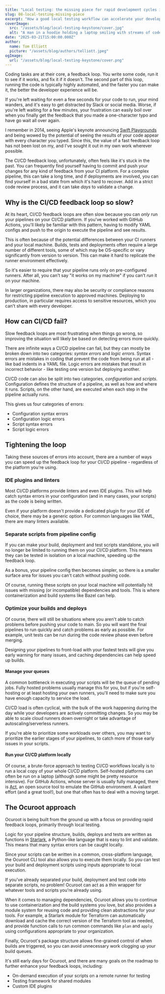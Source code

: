 ```yaml
---
title: "Local testing: the missing piece for rapid development cycles in CI/CD"
slug: 08-local-testing-missing-piece
excerpt: "How a good local testing workflow can accelerate your development cycle, approaches you can take today and how Ocuroot can help in the future."
coverImage:
  src: "/assets/blog/local-testing-keystone/cover.jpg"
  alt: "A man in a hoodie holding a laptop smiling with streams of code in the background"
date: "2025-03-21T15:00:00.000Z"
author:
  name: Tom Elliott
  picture: "/assets/blog/authors/telliott.jpeg"
ogImage:
  url: "/assets/blog/local-testing-keystone/cover.png"
---
```


Coding tasks are at their core, a feedback loop. You write some code, run it to see if it works, and fix it if it doesn't.
The second part of this loop, running the code is typically highly automated, and the faster you can make it, the better the
developer experience will be.

If you're left waiting for even a few seconds for your code to run, your mind wanders, and it's easy to get distracted by Slack or social media. Worse, if you're left waiting for a few minutes, your frustration can easily boil over when you finally get the feedback that you made a one-character typo and have go wait all over again.

I remember in 2014, seeing Apple's keynote announcing [Swift Playgrounds](https://developer.apple.com/swift-playground/) and being
wowed by the potential of seeing the results of your code appear with every character you typed. Since this, the value of a fast
feedback loop has not been lost on my, and I've sought it out in my own work wherever possible.

The CI/CD feedback loop, unfortunately, often feels like it's stuck in the past. You can frequently find yourself having to commit
and push your changes for any kind of feedback from your CI platform. For a complex pipeline, this can take a long time, and if
deployments are involved, you can find yourself in a bad state from which it's hard to recover. Add in a strict code review process,
and it can take *days* to validate a change.

## Why is the CI/CD feedback loop so slow?

At its heart, CI/CD feedback loops are often slow because you can *only* run your pipelines on your CI/CD platform. If you've worked with GitHub Actions, you'll likely be familiar with this pattern, having to modify YAML configs and
push to the origin to execute the pipeline and see results.

This is often because of the potential differences between your CI runners and your local machine. Builds, tests and
deployments often require a large number of different tools, some of which may be OS-specific or vary significantly from
version to version. This can make it hard to replicate the runner environment effectively.

So it's easier to require that your pipeline runs only on pre-configured runners. After all, you can't say "it works on
my machine" if you can't *run* it on your machine.

In larger organizations, there may also be security or compliance reasons for restricting pipeline execution to approved
machines. Deploying to production, in particular requires access to sensitive resources, which you can't share with every
developer.

## How can CI/CD fail?

Slow feedback loops are most frustrating when things go wrong, so improving the situation will likely be based on detecting
errors more quickly.

There are infinite ways a CI/CD pipeline can fail, but they can mostly be broken down into two categories: *syntax errors* and
*logic errors*. Syntax errors are mistakes in coding that prevent the code from being run at all - like bad indents in a YAML file. Logic errors are mistakes that result in incorrect behavior - like testing one version but deploying another.

CI/CD code can also be split into two categories, *configuration* and *scripts*. Configuration defines the structure of a pipeline,
as well as how and where it runs. Scripts, on the other hand, are executed when each step in the pipeline actually runs.

This gives us four categories of errors:

- Configuration syntax errors
- Configuration logic errors
- Script syntax errors
- Script logic errors

## Tightening the loop

Taking these sources of errors into account, there are a number of ways you can speed
up the feedback loop for your CI/CD pipeline - regardless of the platform you're using.

### IDE plugins and linters

Most CI/CD platforms provide linters and even IDE plugins. This will help catch syntax
errors in your configuration (and in many cases, your scripts) as the code is being written.

Even if your platform doesn't provide a dedicated plugin for your IDE of choice, there
may be a generic option. For common languages like YAML, there are many linters available.

### Separate scripts from pipeline config

If you can make your build, deployment and test scripts standalone, you will no longer be
limited to running them on your CI/CD platform. This means they can be tested in isolation
on a local machine, speeding up the feedback loop.

As a bonus, your pipeline config then becomes simpler, so there is a smaller surface area
for issues you can't catch without pushing code.

Of course, running these scripts on your local machine will potentially hit issues with
missing (or incompatible) dependencies and tools. This is where containerization and build
systems like Bazel can help.

### Optimize your builds and deploys

Of course, there will still be situations where you aren't able to catch problems before
pushing your code to main. So you will want the final pipelines to run quickly and catch problems as early as possible. For example, unit tests can be run during the code review
phase even before merging.

Designing your pipelines to front-load with your fastest tests will give you early warning
for many issues, and caching dependencies can help speed up builds.

#### Manage your queues

A common bottleneck in executing your scripts will be the queue of pending jobs. Fully
hosted problems usually manage this for you, but if you're self-hosting or at least hosting
your own runners, you'll need to make sure you have enough capacity to service the load.

CI/CD load is often cyclical, with the bulk of the work happening during the day while your
developers are actively committing changes. So you may be able to scale cloud runners down overnight or take advantage of autoscaling/serverless runners.

If you're able to prioritize some workloads over others, you may want to prioritize the earlier stages of your pipelines, to catch more of those early issues in your scripts.

#### Run your CI/CD platform locally

Of course, a brute-force approach to testing CI/CD workflows locally is to
run a local copy of your whole CI/CD platform. Self-hosted platforms can often
be run on a laptop (although some might be pretty resource intensive). For GitHub Actions, whose server is usually fully managed, there is [Act](https://github.com/nektos/act), an open source tool to emulate the GitHub environment. A valiant effort (and a great tool!), but one that often has to deal with a moving target.

## The Ocuroot approach

Ocuroot is being built from the ground up with a focus on providing rapid feedback loops, primarily through local testing.

Logic for your pipeline structure, builds, deploys and tests are written as functions in [Starlark](https://github.com/bazelbuild/starlark), 
a Python-like language that is easy to lint and validate. This means that many syntax
errors can be caught locally.

Since your scripts can be written in a common, cross-platform language, the Ocuroot CLI tool also allows you to execute them locally. So you can test your build and deployment
scripts using inputs appropriate to local execution.

If you've already separated your build, deployment and test code into separate scripts, no
problem! Ocuroot can act as a thin wrapper for whatever tools and scripts you're already
using.

When it comes to managing dependencies, Ocuroot allows you to continue to use containerization and the build systems you love, but also provides a module system for
reusing code and providing clean abstractions for your tools. For example, a Starlark module for Terraform can automatically download and cache the correct version of the Terraform tool
as needed, and provide function calls to run common commands like `plan` and `apply` using
configurations appropriate to your organization.

Finally, Ocuroot's package structure allows fine-grained control of when builds
are triggered, so you can avoid unnecessary work clogging up your build queues.

It's still early days for Ocuroot, and there are many goals on the roadmap to further enhance your feedback loops, including:

- On-demand execution of your scripts on a remote runner for testing
- Testing framework for shared modules
- Custom IDE plugins
